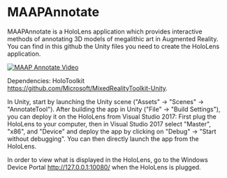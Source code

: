 # MAAPAnnotate

MAAPAnnotate is a HoloLens application which provides interactive methods of annotating 3D models of megalithic art in Augmented Reality.
You can find in this github the Unity files you need to create the HoloLens application.

[![MAAP Annotate Video](https://img.youtube.com/vi/XUPRaAGhMAw/0.jpg)](https://www.youtube.com/watch?v=XUPRaAGhMAw)

Dependencies: HoloToolkit https://github.com/Microsoft/MixedRealityToolkit-Unity.

In Unity, start by launching the Unity scene ("Assets" -> "Scenes" -> "AnnotateTool").
After building the app in Unity ("File" -> "Build Settings"), you can deploy it on the HoloLens from Visual Studio 2017:
First plug the HoloLens to your computer, then in Visual Studio 2017 select "Master", "x86", and "Device" and deploy the app by clicking on "Debug" -> "Start without debugging".
You can then directly launch the app from the HoloLens.

In order to view what is displayed in the HoloLens, go to the Windows Device Portal http://127.0.0.1:10080/ when the HoloLens is plugged.

